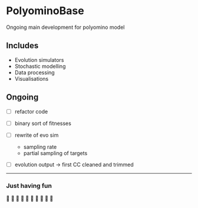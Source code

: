 # PolyominoBase

Ongoing main development for polyomino model

## Includes

* Evolution simulators
* Stochastic modelling
* Data processing
* Visualisations


## Ongoing

- [ ] refactor code
- [ ] binary sort of fitnesses
- [ ] rewrite of evo sim
  - sampling rate
  - partial sampling of targets
- [ ] evolution output -> first CC cleaned and trimmed


--- 

### Just having fun

:chicken: :chicken: :chicken: :chicken: :chicken:
:gorilla: :gorilla: :gorilla: :gorilla: :gorilla:

